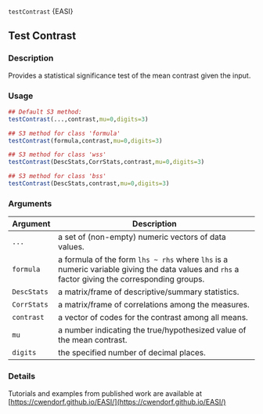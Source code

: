 `testContrast` {EASI} 

## Test Contrast

### Description

Provides a statistical significance test of the mean contrast given the input.

### Usage

```r
## Default S3 method:
testContrast(...,contrast,mu=0,digits=3)

## S3 method for class 'formula'
testContrast(formula,contrast,mu=0,digits=3)

## S3 method for class 'wss'
testContrast(DescStats,CorrStats,contrast,mu=0,digits=3)

## S3 method for class 'bss'
testContrast(DescStats,contrast,mu=0,digits=3)
```

### Arguments

Argument | Description
--- | ---
```...``` | a set of (non-empty) numeric vectors of data values.
```formula``` | a formula of the form `lhs ~ rhs` where `lhs` is a numeric variable giving the data values and `rhs` a factor giving the corresponding groups.
```DescStats``` | a matrix/frame of descriptive/summary statistics.
```CorrStats``` | a matrix/frame of correlations among the measures.
```contrast``` | a vector of codes for the contrast among all means.
```mu``` | a number indicating the true/hypothesized value of the mean contrast.
```digits``` | the specified number of decimal places.

### Details

Tutorials and examples from published work are available at [https://cwendorf.github.io/EASI/](https://cwendorf.github.io/EASI/) 
